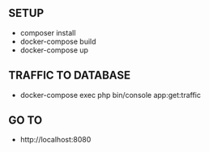 ## SETUP
* composer install
* docker-compose build
* docker-compose up

## TRAFFIC TO DATABASE
* docker-compose exec php bin/console app:get:traffic

## GO TO
* http://localhost:8080

